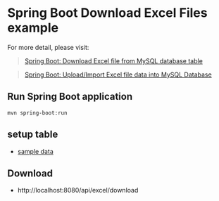 # Spring Boot Download Excel Files example

For more detail, please visit:
> [Spring Boot: Download Excel file from MySQL database table](https://bezkoder.com/spring-boot-download-excel-file/)

> [Spring Boot: Upload/Import Excel file data into MySQL Database](https://bezkoder.com/spring-boot-upload-excel-file-database/)

## Run Spring Boot application
```
mvn spring-boot:run
```

## setup table
- [sample data](./tutorials-table.sql)

## Download
- http://localhost:8080/api/excel/download

